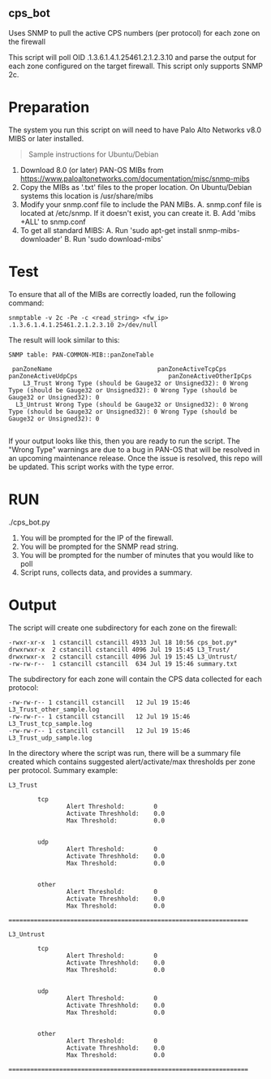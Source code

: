 ## cps_bot
Uses SNMP to pull the active CPS numbers (per protocol) for each zone on the firewall


This script will poll OID .1.3.6.1.4.1.25461.2.1.2.3.10 and parse the output for each zone configured on the target firewall. This script only supports SNMP 2c.

# Preparation

The system you run this script on will need to have Palo Alto Networks v8.0 MIBS or later installed.

> Sample instructions for Ubuntu/Debian
  1. Download 8.0 (or later) PAN-OS MIBs from https://www.paloaltonetworks.com/documentation/misc/snmp-mibs
  2. Copy the MIBs as '.txt' files to the proper location. On Ubuntu/Debian systems this location is /usr/share/mibs
  3. Modify your snmp.conf file to include the PAN MIBs.
    A. snmp.conf file is located at /etc/snmp. If it doesn't exist, you can create it.
    B. Add 'mibs +ALL' to snmp.conf
  4. To get all standard MIBS: 
    A. Run 'sudo apt-get install snmp-mibs-downloader'
    B. Run 'sudo download-mibs'
    
# Test

To ensure that all of the MIBs are correctly loaded, run the following command:

```
snmptable -v 2c -Pe -c <read_string> <fw_ip> .1.3.6.1.4.1.25461.2.1.2.3.10 2>/dev/null
```

The result will look similar to this:

```
SNMP table: PAN-COMMON-MIB::panZoneTable

 panZoneName                             panZoneActiveTcpCps                             panZoneActiveUdpCps                         panZoneActiveOtherIpCps
    L3_Trust Wrong Type (should be Gauge32 or Unsigned32): 0 Wrong Type (should be Gauge32 or Unsigned32): 0 Wrong Type (should be Gauge32 or Unsigned32): 0
  L3_Untrust Wrong Type (should be Gauge32 or Unsigned32): 0 Wrong Type (should be Gauge32 or Unsigned32): 0 Wrong Type (should be Gauge32 or Unsigned32): 0
  
 ```
 
 If your output looks like this, then you are ready to run the script. The "Wrong Type" warnings are due to a bug in PAN-OS that will be resolved in an upcoming maintenance release. Once the issue is resolved, this repo will be updated. This script works with the type error.
 
 
 # RUN
 
./cps_bot.py


1. You will be prompted for the IP of the firewall.
2. You will be prompted for the SNMP read string.
3. You will be prompted for the number of minutes that you would like to poll
4. Script runs, collects data, and provides a summary.

# Output

The script will create one subdirectory for each zone on the firewall:

```
-rwxr-xr-x  1 cstancill cstancill 4933 Jul 18 10:56 cps_bot.py*
drwxrwxr-x  2 cstancill cstancill 4096 Jul 19 15:45 L3_Trust/
drwxrwxr-x  2 cstancill cstancill 4096 Jul 19 15:45 L3_Untrust/
-rw-rw-r--  1 cstancill cstancill  634 Jul 19 15:46 summary.txt
```
The subdirectory for each zone will contain the CPS data collected for each protocol:

```
-rw-rw-r-- 1 cstancill cstancill   12 Jul 19 15:46 L3_Trust_other_sample.log
-rw-rw-r-- 1 cstancill cstancill   12 Jul 19 15:46 L3_Trust_tcp_sample.log
-rw-rw-r-- 1 cstancill cstancill   12 Jul 19 15:46 L3_Trust_udp_sample.log
```

In the directory where the script was run, there will be a summary file created which contains suggested alert/activate/max thresholds per zone per protocol. Summary example:

```
L3_Trust

        tcp
                Alert Threshold:        0
                Activate Threshhold:    0.0
                Max Threshold:          0.0


        udp
                Alert Threshold:        0
                Activate Threshhold:    0.0
                Max Threshold:          0.0


        other
                Alert Threshold:        0
                Activate Threshhold:    0.0
                Max Threshold:          0.0

==================================================================

L3_Untrust

        tcp
                Alert Threshold:        0
                Activate Threshhold:    0.0
                Max Threshold:          0.0


        udp
                Alert Threshold:        0
                Activate Threshhold:    0.0
                Max Threshold:          0.0


        other
                Alert Threshold:        0
                Activate Threshhold:    0.0
                Max Threshold:          0.0

==================================================================
```
